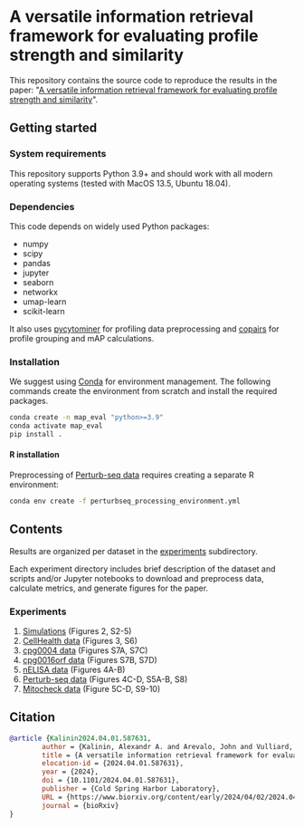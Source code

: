 # A versatile information retrieval framework for evaluating profile strength and similarity

This repository contains the source code to reproduce the results in the
paper: "[A versatile information retrieval framework for evaluating profile strength and similarity](https://doi.org/10.1101/2024.04.01.587631)".

## Getting started

### System requirements
This repository supports Python 3.9+ and should work with all modern operating systems (tested with MacOS 13.5, Ubuntu 18.04).

### Dependencies
This code depends on widely used Python packages:
* numpy
* scipy
* pandas
* jupyter
* seaborn
* networkx
* umap-learn
* scikit-learn

It also uses [pycytominer](https://github.com/alxndrkalinin/pycytominer/tree/fix-ops-custom-features) for profiling data preprocessing and [copairs](https://github.com/cytomining/copairs/tree/v0.4.3) for profile grouping and mAP calculations.


### Installation

We suggest using [Conda](https://docs.conda.io/projects/conda/en/stable/) for
environment management. The following commands create the environment from
scratch and install the required packages.

```bash
conda create -n map_eval "python>=3.9"
conda activate map_eval
pip install .
```

#### R installation
Preprocessing of [Perturb-seq data](./experiments/6_perturbseq/) requires creating a separate R environment:

```bash
conda env create -f perturbseq_processing_environment.yml
```

## Contents

Results are organized per dataset in the [experiments](./experiments/) subdirectory.

Each experiment directory  includes brief description of the dataset and scripts and/or Jupyter notebooks to download and preprocess data, calculate metrics, and generate figures for the paper.

### Experiments

1. [Simulations](./experiments/1_simulations/) (Figures 2, S2-5)
2. [CellHealth data](./experiments/2_cellhealth/) (Figures 3, S6)
3. [cpg0004 data](./experiments/3_cpg0004/) (Figures S7A, S7C)
4. [cpg0016orf data](./experiments/4_cpg0016orf/) (Figures S7B, S7D)
5. [nELISA data](./experiments/5_nelisa/) (Figures 4A-B)
6. [Perturb-seq data](./experiments/6_perturbseq/) (Figures 4C-D, S5A-B, S8)
7. [Mitocheck data](./experiments/7_mitocheck/) (Figure 5C-D, S9-10)

## Citation

```bibtex
@article {Kalinin2024.04.01.587631,
        author = {Kalinin, Alexandr A. and Arevalo, John and Vulliard, Loan and Serrano, Erik and Tsang, Hillary and Bornholdt, Michael and Rajwa, Bartek and Carpenter, Anne E. and Way, Gregory P. and Singh, Shantanu},
        title = {A versatile information retrieval framework for evaluating profile strength and similarity},
        elocation-id = {2024.04.01.587631},
        year = {2024},
        doi = {10.1101/2024.04.01.587631},
        publisher = {Cold Spring Harbor Laboratory},
        URL = {https://www.biorxiv.org/content/early/2024/04/02/2024.04.01.587631},
        journal = {bioRxiv}
}
```